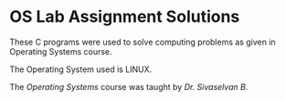 # OS Lab Assignment Solutions

These C programs were used to solve computing problems as given in Operating Systems course.

The Operating System used is LINUX.

The *Operating Systems* course was taught by *Dr. Sivaselvan B*.


